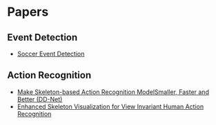 # Papers
## Event Detection
* [Soccer Event Detection](Event_Detection/Soccer_Event_Detection.md)

## Action Recognition
* [Make Skeleton-based Action Recognition ModelSmaller, Faster and Better (DD-Net)](Action_Recognition/DD_Net.md)
* [Enhanced Skeleton Visualization for View Invariant Human Action Recognition](Action_Recognition/Enhanced_skeleton_visualization_for_view_invariant_human_action_recognition.md)

